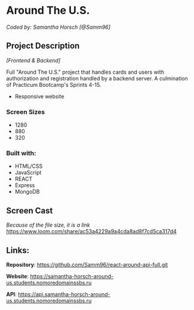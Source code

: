 # Around The U.S.
_Coded by: Samantha Horsch [@Samm96]_
## Project Description
_[Frontend & Backend]_

Full "Around The U.S." project that handles cards and users with authorization and registration handled by a backend server. A culmination of Practicum Bootcamp's Sprints 4-15.

* Responsive website

### Screen Sizes
* 1280
* 880
* 320

### Built with:
* HTML/CSS
* JavaScript
* REACT
* Express
* MongoDB


## Screen Cast

_Because of the file size, it is a link_
https://www.loom.com/share/ac53a4229a9a4cda8ad8f7cd5ca317d4


## Links:

**Repository**: https://github.com/Samm96/react-around-api-full.git

**Website**: https://samantha-horsch-around-us.students.nomoredomainssbs.ru

**API**: https://api.samantha-horsch-around-us.students.nomoredomainssbs.ru
